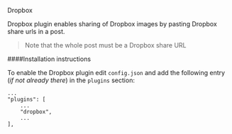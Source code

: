 
Dropbox

Dropbox plugin enables sharing of Dropbox images by pasting Dropbox share urls in a post.

> Note that the whole post must be a Dropbox share URL

####Installation instructions

To enable the Dropbox plugin edit ```config.json``` and add the following entry (_if not already there_) in the ```plugins``` section:

```
...
"plugins": [
    ...
    "dropbox",
    ...
],
```
